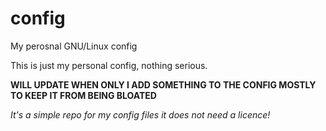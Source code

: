 # config
My perosnal GNU/Linux config


This is just my personal config, nothing serious.

<b>WILL UPDATE WHEN ONLY I ADD SOMETHING TO THE CONFIG MOSTLY TO KEEP IT FROM BEING BLOATED</b>

<i>It's a simple repo for my config files it does not need a licence!</i>

